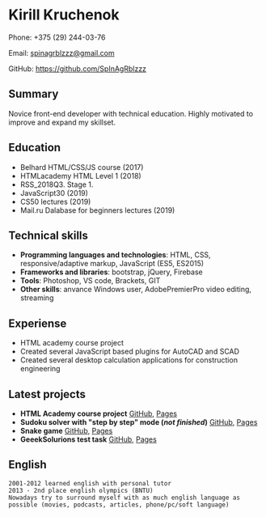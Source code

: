 # Kirill Kruchenok
Phone: +375 (29) 244-03-76

Email: spinagrblzzz@gmail.com

GitHub: https://github.com/SpInAgRblzzz

## Summary

Novice front-end developer with technical education. Highly motivated to improve and expand my skillset.

## Education

* Belhard HTML/CSS/JS course (2017)
* HTMLacademy HTML Level 1 (2018)
* RSS_2018Q3. Stage 1.
* JavaScript30 (2019)
* CS50 lectures (2019)
* Mail.ru Dalabase for beginners lectures (2019)

## Technical skills

* **Programming languages and technologies**: HTML, CSS, responsive/adaptive markup, JavaScript (ES5, ES2015)
* **Frameworks and libraries**: bootstrap, jQuery, Firebase
* **Tools**: Photoshop, VS code, Brackets, GIT
* **Other skills**: anvance Windows user, AdobePremierPro video editing, streaming

## Experiense

* HTML academy course project
* Created several JavaScript based plugins for AutoCAD and SCAD
* Created several desktop calculation applications for construction engineering

## Latest projects

* **HTML Academy course project** [GitHub](https://github.com/SpInAgRblzzz/627785-nerds), [Pages](https://spinagrblzzz.github.io/627785-nerds/)
* **Sudoku solver with "step by step" mode (*not finished*)** [GitHub](https://github.com/SpInAgRblzzz/SudokuSolver), [Pages](https://spinagrblzzz.github.io/SudokuSolver/)
* **Snake game** [GitHub](https://github.com/SpInAgRblzzz/snake), [Pages](https://spinagrblzzz.github.io/snake/)
* **GeeekSolurions test task** [GitHub](https://github.com/SpInAgRblzzz/spinagrblzzz_geeksolutions_test), [Pages](https://spinagrblzzz.github.io/spinagrblzzz_geeksolutions_test/)

## English

    2001-2012 learned english with personal tutor
    2013 - 2nd place english olympics (BNTU)
    Nowadays try to surround myself with as much english language as possible (movies, podcasts, articles, phone/pc/soft language)